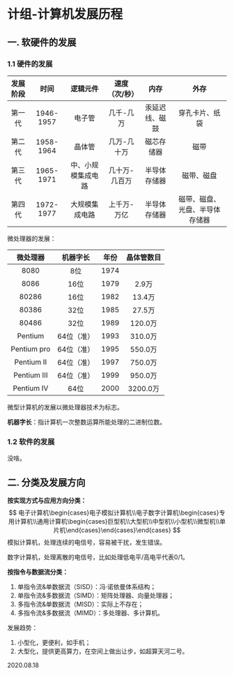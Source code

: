 # 计组-计算机发展历程

## 一. 软硬件的发展

### 1.1 硬件的发展

| 发展阶段 | 时间 | 逻辑元件 | 速度（次/秒） | 内存 | 外存 |
| :------: | :----: | :--------: | :-------------: | :----: | :----: |
| 第一代 | 1946-1957 | 电子管 | 几千-几万 | 汞延迟线、磁鼓 | 穿孔卡片、纸袋 |
| 第二代 | 1958-1964 | 晶体管 | 几万-几十万 | 磁芯存储器 | 磁带 |
| 第三代 | 1965-1971 | 中、小规模集成电路 | 几十万-几百万 | 半导体存储器 | 磁带、磁盘 |
| 第四代 | 1972-1977 | 大规模集成电路 | 上千万-万亿 | 半导体存储器 | 磁带、磁盘、光盘、半导体存储器 |

微处理器的发展：

|  微处理器   |  机器字长  | 年份 | 晶体管数目 |
| :---------: | :--------: | :--: | :--------: |
|    8080     |    8位     | 1974 |            |
|    8086     |    16位    | 1979 |   2.9万    |
|    80286    |    16位    | 1982 |   13.4万   |
|    80386    |    32位    | 1985 |   27.5万   |
|    80486    |    32位    | 1989 |  120.0万   |
|   Pentium   | 64位（准） | 1993 |  310.0万   |
| Pentium pro | 64位（准） | 1995 |  550.0万   |
|  Pentium Ⅱ  | 64位（准） | 1997 |  750.0万   |
|  Pentium Ⅲ  | 64位（准） | 1999 |  950.0万   |
|  Pentium Ⅳ  |    64位    | 2000 |  3200.0万  |

微型计算机的发展以微处理器技术为标志。

**机器字长**：指计算机一次整数运算所能处理的二进制位数。

### 1.2 软件的发展

没啥。

## 二. 分类及发展方向

**按实现方式与应用方向分类：**
$$
电子计算机\begin{cases}电子模拟计算机\\电子数字计算机\begin{cases}专用计算机\\通用计算机\begin{cases}巨型机\\大型机\\中型机\\小型机\\微型机\\单片机\end{cases}\end{cases}\end{cases}
$$
模拟计算机，处理连续的电信号，容易被干扰，发生错误。

数字计算机，处理离散的电信号，比如处理低电平/高电平代表0/1。

**按指令与数据流分类：**

1. 单指令流&单数据流（SISD）：冯·诺依曼体系结构；
2. 单指令流&多数据流（SIMD）：矩阵处理器、向量处理器；
3. 多指令流&单数据流（MISD）：实际上不存在；
4. 多指令流&多数据流（MIMD）：多处理器、多计算机。

发展趋势：

1. 小型化，更便利，如手机；
2. 大型化，提供更高算力，在空间上做出让步，如超算天河二号。

2020.08.18
